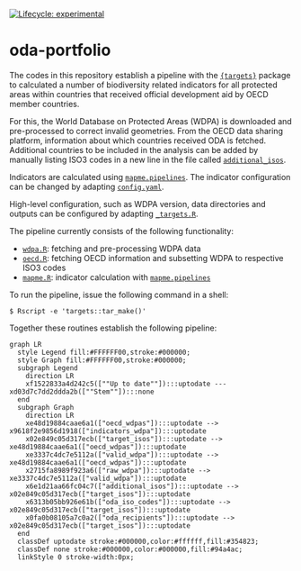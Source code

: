 
<!-- README.md is generated from README.Rmd. Please edit that file -->

<!-- badges: start -->

[![Lifecycle:
experimental](https://img.shields.io/badge/lifecycle-experimental-orange.svg)](https://www.tidyverse.org/lifecycle/#experimental)
<!-- badges: end -->

# oda-portfolio

The codes in this repository establish a pipeline with the
[`{targets}`](https://books.ropensci.org/targets/) package to calculated
a number of biodiversity related indicators for all protected areas
within countries that received official development aid by OECD member
countries.

For this, the World Database on Protected Areas (WDPA) is downloaded and
pre-processed to correct invalid geometries. From the OECD data sharing
platform, information about which countries received ODA is fetched.
Additional countries to be included in the analysis can be added by
manually listing ISO3 codes in a new line in the file called
[`additional_isos`](additional_isos).

Indicators are calculated using
[`mapme.pipelines`](https://github.com/mapme-initiative/mapme.pipelines).
The indicator configuration can be changed by adapting
[`config.yaml`](config.yaml).

High-level configuration, such as WDPA version, data directories and
outputs can be configured by adapting [`_targets.R`](_targets.R).

The pipeline currently consists of the following functionality:

- [`wdpa.R`](R/wdpa.R): fetching and pre-processing WDPA data
- [`oecd.R`](R/oecd.R): fetching OECD information and subsetting WDPA to
  respective ISO3 codes
- [`mapme.R`](R/mapme.R): indicator calculation with
  [`mapme.pipelines`](https://github.com/mapme-initiative/mapme.pipelines)

To run the pipeline, issue the following command in a shell:

``` shell
$ Rscript -e 'targets::tar_make()'
```

Together these routines establish the following pipeline:

``` mermaid
graph LR
  style Legend fill:#FFFFFF00,stroke:#000000;
  style Graph fill:#FFFFFF00,stroke:#000000;
  subgraph Legend
    direction LR
    xf1522833a4d242c5([""Up to date""]):::uptodate --- xd03d7c7dd2ddda2b([""Stem""]):::none
  end
  subgraph Graph
    direction LR
    xe48d19884caae6a1(["oecd_wdpas"]):::uptodate --> x9618f2e9856d1918(["indicators_wdpa"]):::uptodate
    x02e849c05d317ecb(["target_isos"]):::uptodate --> xe48d19884caae6a1(["oecd_wdpas"]):::uptodate
    xe3337c4dc7e5112a(["valid_wdpa"]):::uptodate --> xe48d19884caae6a1(["oecd_wdpas"]):::uptodate
    x2715fa8989f923a6(["raw_wdpa"]):::uptodate --> xe3337c4dc7e5112a(["valid_wdpa"]):::uptodate
    x6e1d21aa66fc04c7(["additional_isos"]):::uptodate --> x02e849c05d317ecb(["target_isos"]):::uptodate
    x6313b05bb926e61b(["oda_iso_codes"]):::uptodate --> x02e849c05d317ecb(["target_isos"]):::uptodate
    x0fa0b08105a7c0a2(["oda_recipients"]):::uptodate --> x02e849c05d317ecb(["target_isos"]):::uptodate
  end
  classDef uptodate stroke:#000000,color:#ffffff,fill:#354823;
  classDef none stroke:#000000,color:#000000,fill:#94a4ac;
  linkStyle 0 stroke-width:0px;
```
